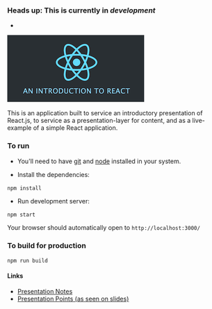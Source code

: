 ### Heads up: This is currently in *development*
-

<img src="src/app/assets/react_hero.png" alt="An Introduction to React" />

This is an application built to service an introductory presentation of React.js, to service as a presentation-layer for content, and as a live-example of a simple React application. 

### To run

* You'll need to have [git](https://git-scm.com/) and [node](https://nodejs.org/en/) installed in your system.

* Install the dependencies:

```
npm install
```

* Run development server:

```
npm start
```

Your browser should automatically open to `http://localhost:3000/`

### To build for production

```
npm run build
```

#### Links
- [Presentation Notes](https://github.com/JesseNoseworthy/react_presentation/issues/1#issuecomment-275893133)
- [Presentation Points (as seen on slides)](https://github.com/JesseNoseworthy/react_presentation/issues/1#issuecomment-277542580)
